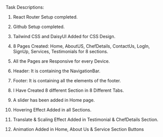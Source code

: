 Task Descriptions: 

1. React Router Setup completed. 

2. Github Setup completed.

3. Tailwind CSS and DaisyUI Added for CSS Design.

4. 8 Pages Created: Home, AboutUS, ChefDetails, ContactUs, LogIn, SignUp, Services, Testimonials for 8 sections.

5. All the Pages are Responsive for every Device.

6. Header: It is containing the NavigationBar.

7. Footer: It is containing all the elements of the footer.

8. I Have Created 8 different Section in 8 Different Tabs.

9. A slider has been added in Home page.  

9. Hovering Effect Added in all Sections.

10. Translate & Scaling Effect Added in Testimonial & ChefDetails Section.

11. Animation Added in Home, About Us & Service Section Buttons
